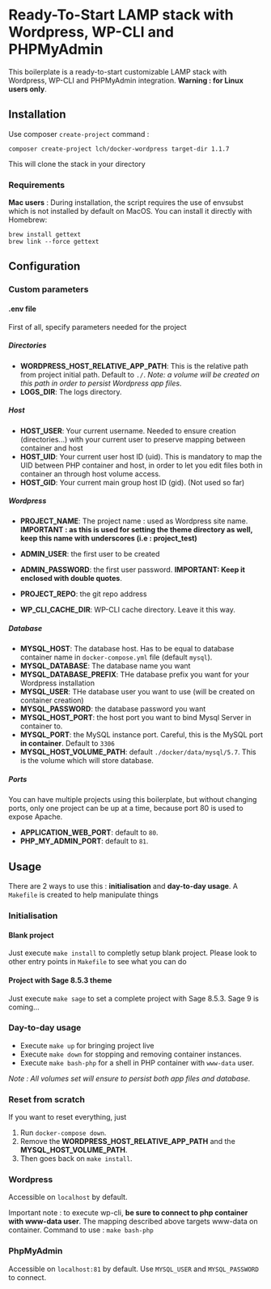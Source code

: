 # Ready-To-Start LAMP stack with Wordpress, WP-CLI and PHPMyAdmin
This boilerplate is a ready-to-start customizable LAMP stack with Wordpress, WP-CLI and PHPMyAdmin integration. 
__Warning : for Linux users only__.

## Installation
Use composer `create-project` command :

```
composer create-project lch/docker-wordpress target-dir 1.1.7
```

This will clone the stack in your directory

### Requirements

**Mac users** : During installation, the script requires the use of envsubst which is not installed by default on MacOS. You can install it directly with Homebrew:

```
brew install gettext
brew link --force gettext 
```

## Configuration
### Custom parameters

#### .env file
First of all, specify parameters needed for the project

##### Directories
- __WORDPRESS_HOST_RELATIVE_APP_PATH__: This is the relative path from project initial path. Default to `./`. _Note: a volume will be created on this path in order to persist Wordpress app files_. 
- __LOGS_DIR__: The logs directory.

##### Host
- __HOST_USER__: Your current username. Needed to ensure creation (directories...) with your current user to preserve mapping between container and host
- __HOST_UID__: Your current user host ID (uid). This is mandatory to map the UID between PHP container and host, in order to let you edit files both in container an through host volume access.
- __HOST_GID__: Your current main group host ID (gid). (Not used so far)

##### Wordpress
- __PROJECT_NAME__: The project name : used as Wordpress site name. __IMPORTANT : as this is used for setting the theme directory as well, keep this name with underscores (i.e : project_test)__
- __ADMIN_USER__: the first user to be created
- __ADMIN_PASSWORD__: the first user password. __IMPORTANT: Keep it enclosed with double quotes__.
- __PROJECT_REPO__: the git repo address

- __WP_CLI_CACHE_DIR__: WP-CLI cache directory. Leave it this way.

##### Database
- __MYSQL_HOST__: The database host. Has to be equal to database container name in `docker-compose.yml` file (default `mysql`).    
- __MYSQL_DATABASE__: The database name you want
- __MYSQL_DATABASE_PREFIX__: THe database prefix you want for your Wordpress installation
- __MYSQL_USER__: THe database user you want to use (will be created on container creation)
- __MYSQL_PASSWORD__: the database password you want 
- __MYSQL_HOST_PORT__: the host port you want to bind Mysql Server in container to. 
- __MYSQL_PORT__: the MySQL instance port. Careful, this is the MySQL port __in container__. Default to `3306`  
- __MYSQL_HOST_VOLUME_PATH__: default `./docker/data/mysql/5.7`. This is the volume which will store database.

##### Ports    

You can have multiple projects using this boilerplate, but without changing ports, only one project can be up at a time, because port 80 is used to expose Apache.

- __APPLICATION_WEB_PORT__: default to `80`.
- __PHP_MY_ADMIN_PORT__: default to `81`.


## Usage
There are 2 ways to use this : __initialisation__ and __day-to-day usage__. A `Makefile` is created to help manipulate things
### Initialisation

#### Blank project
Just execute `make install` to completly setup blank project. Please look to other entry points in `Makefile` to see what you can do

#### Project with Sage 8.5.3 theme

Just execute `make sage` to set a complete project with Sage 8.5.3. Sage 9 is coming...

### Day-to-day usage

- Execute `make up` for bringing project live
- Execute `make down` for stopping and removing container instances.
- Execute `make bash-php` for a shell in PHP container with `www-data` user.


_Note : All volumes set will ensure to persist both app files and database._

### Reset from scratch
If you want to reset everything, just
1. Run `docker-compose down`.
2. Remove the __WORDPRESS_HOST_RELATIVE_APP_PATH__ and the __MYSQL_HOST_VOLUME_PATH__.
3. Then goes back on `make install`.

### Wordpress
Accessible on `localhost` by default.

Important note : to execute wp-cli, __be sure to connect to php container with www-data user__. The mapping described above targets www-data on container.
Command to use : `make bash-php`

### PhpMyAdmin
Accessible on `localhost:81` by default. Use `MYSQL_USER` and `MYSQL_PASSWORD` to connect.
